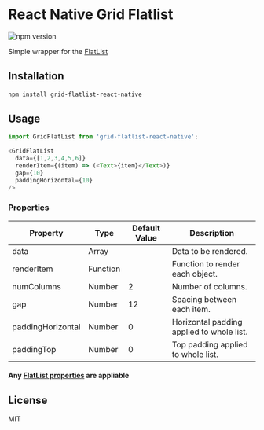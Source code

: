 # React Native Grid Flatlist

![npm version](https://img.shields.io/npm/v/grid-flatlist-react-native.svg?colorB=brightgreen&style=flat-square)

Simple wrapper for the [FlatList](https://reactnative.dev/docs/flatlist#itemseparatorcomponent) 

## Installation

```sh
npm install grid-flatlist-react-native
```

## Usage

```javascript
import GridFlatList from 'grid-flatlist-react-native';
```
```javascript
<GridFlatList
  data={[1,2,3,4,5,6]}
  renderItem={(item) => (<Text>{item}</Text>)}
  gap={10}
  paddingHorizontal={10}
/>
```

### Properties

| Property | Type | Default Value | Description |
|---|---|---|---|
| data  | Array |  | Data to be rendered. |  |
| renderItem | Function |  | Function to render each object.  |
| numColumns | Number | 2  | Number of columns. |
| gap | Number | 12  | Spacing between each item. |
| paddingHorizontal | Number | 0 | Horizontal padding applied to whole list. |
| paddingTop | Number | 0 | Top padding applied to whole list. |

#### Any [FlatList properties](https://reactnative.dev/docs/flatlist#itemseparatorcomponent) are appliable
## License

MIT
